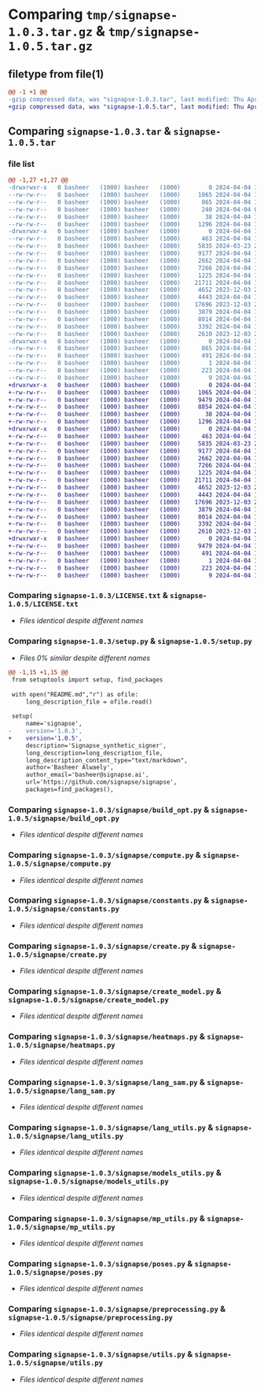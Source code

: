# Comparing `tmp/signapse-1.0.3.tar.gz` & `tmp/signapse-1.0.5.tar.gz`

## filetype from file(1)

```diff
@@ -1 +1 @@
-gzip compressed data, was "signapse-1.0.3.tar", last modified: Thu Apr  4 12:29:00 2024, max compression
+gzip compressed data, was "signapse-1.0.5.tar", last modified: Thu Apr  4 12:44:19 2024, max compression
```

## Comparing `signapse-1.0.3.tar` & `signapse-1.0.5.tar`

### file list

```diff
@@ -1,27 +1,27 @@
-drwxrwxr-x   0 basheer   (1000) basheer   (1000)        0 2024-04-04 12:29:00.676382 signapse-1.0.3/
--rw-rw-r--   0 basheer   (1000) basheer   (1000)     1065 2024-04-04 10:20:56.000000 signapse-1.0.3/LICENSE.txt
--rw-rw-r--   0 basheer   (1000) basheer   (1000)      865 2024-04-04 12:29:00.676382 signapse-1.0.3/PKG-INFO
--rw-rw-r--   0 basheer   (1000) basheer   (1000)      240 2024-04-04 09:58:36.000000 signapse-1.0.3/README.md
--rw-rw-r--   0 basheer   (1000) basheer   (1000)       38 2024-04-04 12:29:00.676382 signapse-1.0.3/setup.cfg
--rw-rw-r--   0 basheer   (1000) basheer   (1000)     1296 2024-04-04 12:28:45.000000 signapse-1.0.3/setup.py
-drwxrwxr-x   0 basheer   (1000) basheer   (1000)        0 2024-04-04 12:29:00.676382 signapse-1.0.3/signapse/
--rw-rw-r--   0 basheer   (1000) basheer   (1000)      463 2024-04-04 11:18:15.000000 signapse-1.0.3/signapse/__init__.py
--rw-rw-r--   0 basheer   (1000) basheer   (1000)     5835 2024-03-23 21:03:41.000000 signapse-1.0.3/signapse/build_opt.py
--rw-rw-r--   0 basheer   (1000) basheer   (1000)     9177 2024-04-04 11:09:13.000000 signapse-1.0.3/signapse/compute.py
--rw-rw-r--   0 basheer   (1000) basheer   (1000)     2662 2024-04-04 10:51:14.000000 signapse-1.0.3/signapse/constants.py
--rw-rw-r--   0 basheer   (1000) basheer   (1000)     7266 2024-04-04 11:07:47.000000 signapse-1.0.3/signapse/create.py
--rw-rw-r--   0 basheer   (1000) basheer   (1000)     1225 2024-04-04 11:11:01.000000 signapse-1.0.3/signapse/create_model.py
--rw-rw-r--   0 basheer   (1000) basheer   (1000)    21711 2024-04-04 10:51:53.000000 signapse-1.0.3/signapse/heatmaps.py
--rw-rw-r--   0 basheer   (1000) basheer   (1000)     4652 2023-12-03 23:04:06.000000 signapse-1.0.3/signapse/lang_sam.py
--rw-rw-r--   0 basheer   (1000) basheer   (1000)     4443 2024-04-04 11:20:45.000000 signapse-1.0.3/signapse/lang_utils.py
--rw-rw-r--   0 basheer   (1000) basheer   (1000)    17696 2023-12-03 23:04:06.000000 signapse-1.0.3/signapse/models_utils.py
--rw-rw-r--   0 basheer   (1000) basheer   (1000)     3879 2024-04-04 10:53:01.000000 signapse-1.0.3/signapse/mp_utils.py
--rw-rw-r--   0 basheer   (1000) basheer   (1000)     8014 2024-04-04 11:08:36.000000 signapse-1.0.3/signapse/poses.py
--rw-rw-r--   0 basheer   (1000) basheer   (1000)     3392 2024-04-04 10:53:14.000000 signapse-1.0.3/signapse/preprocessing.py
--rw-rw-r--   0 basheer   (1000) basheer   (1000)     2610 2023-12-03 23:04:06.000000 signapse-1.0.3/signapse/utils.py
-drwxrwxr-x   0 basheer   (1000) basheer   (1000)        0 2024-04-04 12:29:00.676382 signapse-1.0.3/signapse.egg-info/
--rw-rw-r--   0 basheer   (1000) basheer   (1000)      865 2024-04-04 12:29:00.000000 signapse-1.0.3/signapse.egg-info/PKG-INFO
--rw-rw-r--   0 basheer   (1000) basheer   (1000)      491 2024-04-04 12:29:00.000000 signapse-1.0.3/signapse.egg-info/SOURCES.txt
--rw-rw-r--   0 basheer   (1000) basheer   (1000)        1 2024-04-04 12:29:00.000000 signapse-1.0.3/signapse.egg-info/dependency_links.txt
--rw-rw-r--   0 basheer   (1000) basheer   (1000)      223 2024-04-04 12:29:00.000000 signapse-1.0.3/signapse.egg-info/requires.txt
--rw-rw-r--   0 basheer   (1000) basheer   (1000)        9 2024-04-04 12:29:00.000000 signapse-1.0.3/signapse.egg-info/top_level.txt
+drwxrwxr-x   0 basheer   (1000) basheer   (1000)        0 2024-04-04 12:44:19.625991 signapse-1.0.5/
+-rw-rw-r--   0 basheer   (1000) basheer   (1000)     1065 2024-04-04 10:20:56.000000 signapse-1.0.5/LICENSE.txt
+-rw-rw-r--   0 basheer   (1000) basheer   (1000)     9479 2024-04-04 12:44:19.621991 signapse-1.0.5/PKG-INFO
+-rw-rw-r--   0 basheer   (1000) basheer   (1000)     8854 2024-04-04 12:42:27.000000 signapse-1.0.5/README.md
+-rw-rw-r--   0 basheer   (1000) basheer   (1000)       38 2024-04-04 12:44:19.625991 signapse-1.0.5/setup.cfg
+-rw-rw-r--   0 basheer   (1000) basheer   (1000)     1296 2024-04-04 12:43:51.000000 signapse-1.0.5/setup.py
+drwxrwxr-x   0 basheer   (1000) basheer   (1000)        0 2024-04-04 12:44:19.621991 signapse-1.0.5/signapse/
+-rw-rw-r--   0 basheer   (1000) basheer   (1000)      463 2024-04-04 11:18:15.000000 signapse-1.0.5/signapse/__init__.py
+-rw-rw-r--   0 basheer   (1000) basheer   (1000)     5835 2024-03-23 21:03:41.000000 signapse-1.0.5/signapse/build_opt.py
+-rw-rw-r--   0 basheer   (1000) basheer   (1000)     9177 2024-04-04 11:09:13.000000 signapse-1.0.5/signapse/compute.py
+-rw-rw-r--   0 basheer   (1000) basheer   (1000)     2662 2024-04-04 10:51:14.000000 signapse-1.0.5/signapse/constants.py
+-rw-rw-r--   0 basheer   (1000) basheer   (1000)     7266 2024-04-04 11:07:47.000000 signapse-1.0.5/signapse/create.py
+-rw-rw-r--   0 basheer   (1000) basheer   (1000)     1225 2024-04-04 11:11:01.000000 signapse-1.0.5/signapse/create_model.py
+-rw-rw-r--   0 basheer   (1000) basheer   (1000)    21711 2024-04-04 10:51:53.000000 signapse-1.0.5/signapse/heatmaps.py
+-rw-rw-r--   0 basheer   (1000) basheer   (1000)     4652 2023-12-03 23:04:06.000000 signapse-1.0.5/signapse/lang_sam.py
+-rw-rw-r--   0 basheer   (1000) basheer   (1000)     4443 2024-04-04 11:20:45.000000 signapse-1.0.5/signapse/lang_utils.py
+-rw-rw-r--   0 basheer   (1000) basheer   (1000)    17696 2023-12-03 23:04:06.000000 signapse-1.0.5/signapse/models_utils.py
+-rw-rw-r--   0 basheer   (1000) basheer   (1000)     3879 2024-04-04 10:53:01.000000 signapse-1.0.5/signapse/mp_utils.py
+-rw-rw-r--   0 basheer   (1000) basheer   (1000)     8014 2024-04-04 11:08:36.000000 signapse-1.0.5/signapse/poses.py
+-rw-rw-r--   0 basheer   (1000) basheer   (1000)     3392 2024-04-04 10:53:14.000000 signapse-1.0.5/signapse/preprocessing.py
+-rw-rw-r--   0 basheer   (1000) basheer   (1000)     2610 2023-12-03 23:04:06.000000 signapse-1.0.5/signapse/utils.py
+drwxrwxr-x   0 basheer   (1000) basheer   (1000)        0 2024-04-04 12:44:19.621991 signapse-1.0.5/signapse.egg-info/
+-rw-rw-r--   0 basheer   (1000) basheer   (1000)     9479 2024-04-04 12:44:19.000000 signapse-1.0.5/signapse.egg-info/PKG-INFO
+-rw-rw-r--   0 basheer   (1000) basheer   (1000)      491 2024-04-04 12:44:19.000000 signapse-1.0.5/signapse.egg-info/SOURCES.txt
+-rw-rw-r--   0 basheer   (1000) basheer   (1000)        1 2024-04-04 12:44:19.000000 signapse-1.0.5/signapse.egg-info/dependency_links.txt
+-rw-rw-r--   0 basheer   (1000) basheer   (1000)      223 2024-04-04 12:44:19.000000 signapse-1.0.5/signapse.egg-info/requires.txt
+-rw-rw-r--   0 basheer   (1000) basheer   (1000)        9 2024-04-04 12:44:19.000000 signapse-1.0.5/signapse.egg-info/top_level.txt
```

### Comparing `signapse-1.0.3/LICENSE.txt` & `signapse-1.0.5/LICENSE.txt`

 * *Files identical despite different names*

### Comparing `signapse-1.0.3/setup.py` & `signapse-1.0.5/setup.py`

 * *Files 0% similar despite different names*

```diff
@@ -1,15 +1,15 @@
 from setuptools import setup, find_packages
 
 with open("README.md","r") as ofile:
     long_description_file = ofile.read()
     
 setup(
     name='signapse',
-    version='1.0.3',
+    version='1.0.5',
     description='Signapse_synthetic_signer',
     long_description=long_description_file,
     long_description_content_type="text/markdown",
     author='Basheer Alwaely',
     author_email='basheer@signapse.ai',
     url='https://github.com/signapse/signapse',
     packages=find_packages(),
```

### Comparing `signapse-1.0.3/signapse/build_opt.py` & `signapse-1.0.5/signapse/build_opt.py`

 * *Files identical despite different names*

### Comparing `signapse-1.0.3/signapse/compute.py` & `signapse-1.0.5/signapse/compute.py`

 * *Files identical despite different names*

### Comparing `signapse-1.0.3/signapse/constants.py` & `signapse-1.0.5/signapse/constants.py`

 * *Files identical despite different names*

### Comparing `signapse-1.0.3/signapse/create.py` & `signapse-1.0.5/signapse/create.py`

 * *Files identical despite different names*

### Comparing `signapse-1.0.3/signapse/create_model.py` & `signapse-1.0.5/signapse/create_model.py`

 * *Files identical despite different names*

### Comparing `signapse-1.0.3/signapse/heatmaps.py` & `signapse-1.0.5/signapse/heatmaps.py`

 * *Files identical despite different names*

### Comparing `signapse-1.0.3/signapse/lang_sam.py` & `signapse-1.0.5/signapse/lang_sam.py`

 * *Files identical despite different names*

### Comparing `signapse-1.0.3/signapse/lang_utils.py` & `signapse-1.0.5/signapse/lang_utils.py`

 * *Files identical despite different names*

### Comparing `signapse-1.0.3/signapse/models_utils.py` & `signapse-1.0.5/signapse/models_utils.py`

 * *Files identical despite different names*

### Comparing `signapse-1.0.3/signapse/mp_utils.py` & `signapse-1.0.5/signapse/mp_utils.py`

 * *Files identical despite different names*

### Comparing `signapse-1.0.3/signapse/poses.py` & `signapse-1.0.5/signapse/poses.py`

 * *Files identical despite different names*

### Comparing `signapse-1.0.3/signapse/preprocessing.py` & `signapse-1.0.5/signapse/preprocessing.py`

 * *Files identical despite different names*

### Comparing `signapse-1.0.3/signapse/utils.py` & `signapse-1.0.5/signapse/utils.py`

 * *Files identical despite different names*


